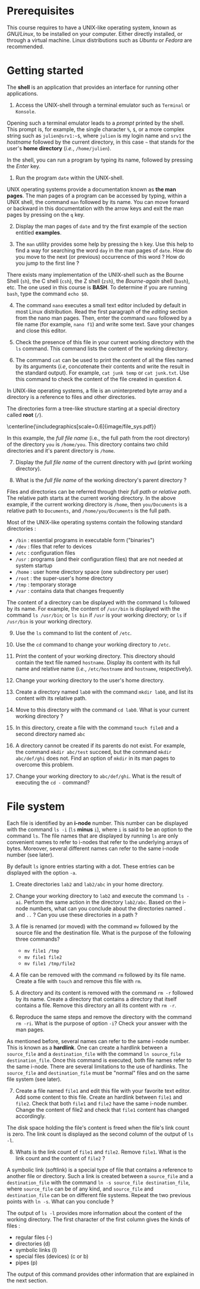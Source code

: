 # Prerequisites

This course requires to have a UNIX-like operating system, known as *GNU/Linux*, to be installed on your computer. Either directly installed, or through a virtual machine. Linux distributions such as *Ubuntu* or *Fedora* are recommended.

# Getting started

The **shell** is an application that provides an interface for running other applications.

1. Access the UNIX-shell through a terminal emulator such as `Terminal` or `Konsole`.

Opening such a terminal emulator leads to a *prompt* printed by the shell. This prompt is, for
example, the single character `%`, `$`, or a more complex string such as `julien@srv1:~$`, where
`julien` is my login name and `srv1` the *hostname* followed by the
current directory, in this case `~` that stands for the user's **home directory** (*i.e.*,
`/home/julien`).

In the shell, you can run a program by typing its name, followed by pressing the *Enter* key.

1. Run the program `date` within the UNIX-shell.

UNIX operating systems provide a documentation known as **the man pages**. The man pages of a
program can be accessed by typing, within a UNIX shell, the command `man` followed by its name. You
can move forward or backward in this documentation with the arrow keys and exit the man pages by
pressing on the `q` key.

2. Display the man pages of `date` and try the first example of the section entitled **examples**.

3. The `man` utility provides some help by pressing the `h` key. Use this help to find a way for
   searching the word `day` in the man pages of `date`. How do you move to the next (or previous)
   occurrence of this word ? How do you jump to the first line ?

There exists many implementation of the UNIX-shell such as the Bourne Shell (`sh`), the C shell
(`csh`), the Z shell (`zsh`), the *Bourne-again* shell (`bash`), etc. The one used in this course is
**BASH**. To determine if you are running `bash`, type the command `echo $0`.

4. The command `nano` executes a small text editor included by default in most Linux distribution.
   Read the first paragraph of the *editing* section from the nano man pages. Then, enter the
   command `nano` followed by a file name (for example, `nano f1`) and write some text.
   Save your changes and close this editor.

5. Check the presence of this file in your current working directory with the `ls` command. This
   command lists the content of the working directory.

6. The command `cat` can be used to print the content of all the files named by its arguments
   (*i.e*, con*cat*enate their contents and write the result in the standard output). For example,
   `cat junk temp` or `cat junk.txt`. Use this command to check the content of the file created in
   question 4.

In UNIX-like operating systems, a file is an uninterpreted byte array and a directory is a reference
to files and other directories.

The directories form a tree-like structure starting at a special directory called **root** (`/`).

\centerline{\includegraphics[scale=0.6]{image/file_sys.pdf}}

In this example, the *full file name* (i.e., the full path from the root directory) of the directory
`you` is `/home/you`. This directory contains two child directories and it's parent directory is
`/home`.

7. Display the *full file name* of the current directory with `pwd` (print working directory).

8. What is the *full file name* of the working directory's parent directory ?

Files and directories can be referred through their *full path* or *relative path*. The relative
path starts at the current working directory. In the above example, if the current working directory
is `/home`, then `you/Documents` is a relative path to `Documents`, and `/home/you/Documents` is the
full path.

Most of the UNIX-like operating systems contain the following standard directories :

* `/bin` : essential programs in executable form ("binaries")
* `/dev` : files that refer to devices
* `/etc` : configuration files
* `/usr` : programs (and their configuration files) that are not needed at system startup
* `/home` : user home directory space (one subdirectory per user)
* `/root` : the super-user's home directory
* `/tmp` : temporary storage
* `/var` : contains data that changes frequently

The content of a directory can be displayed with the command `ls` followed by its name. For example,
the content of `/usr/bin` is displayed with the command `ls /usr/bin`; or `ls bin` if `/usr` is your
working directory; or `ls` if `/usr/bin` is your working directory.

9. Use the `ls` command to list the content of `/etc`.

10. Use the `cd` command to change your working directory to `/etc`.

11. Print the content of your working directory. This directory should contain the text file named
    `hostname`.  Display its content with its full name and relative name (*i.e.*,
    `/etc/hostname` and `hostname`, respectively).

12. Change your working directory to the user's home directory.

13. Create a directory named `lab0` with the command `mkdir lab0`, and list its content with its
    relative path.

14. Move to this directory with the command `cd lab0`. What is your current working directory ?

15. In this directory, create a file with the command `touch file0` and a second directory named
    `abc`

16. A directory cannot be created if its parents do not exist. For example, the command `mkdir
    abc/test` succeed, but the command `mkdir abc/def/ghi` does not. Find an option of `mkdir` in
    its man pages to overcome this problem.

17. Change your working directory to `abc/def/ghi`. What is the result of executing the `cd -`
    command?

# File system

Each file is identified by an **i-node** number. This number can be displayed with the command `ls
-i` (`ls` **minus** `i`), where `i` is said to be an option to the command `ls`. The file names that
are displayed by running `ls` are only convenient names to refer to i-nodes that refer to the
underlying arrays of bytes. Moreover, several different names can refer to the same i-node number
(see later).

By default `ls` ignore entries starting with a dot. These entries can be displayed with the option
`-a`.

1. Create directories `lab2` and `lab2/abc` in your home directory.

2. Change your working directory to `lab2` and execute the command `ls -ai`. Perform the same
   action in the directory `lab2/abc`. Based on the i-node numbers, what can you conclude about the
   directories named `.` and `..` ? Can you use these directories in a path ?

3. A file is renamed (or moved) with the command `mv` followed by the source file and the
    destination file. What is the purpose of the following three commands?
    * `mv file1 /tmp`
    * `mv file1 file2`
    * `mv file1 /tmp/file2`

4. A file can be removed with the command `rm` followed by its file name. Create a file with
`touch` and remove this file with `rm`.

5. A directory and its content is removed with the command `rm -r` followed by its name. Create a
   directory that contains a directory that itself contains a file. Remove this directory an all its
   content with `rm -r`.

6. Reproduce the same steps and remove the directory with the command `rm -ri`. What is the purpose
   of option `-i`? Check your answer with the man pages.

As mentioned before, several names can refer to the same i-node number. This is known as a
**hardlink**. One can create a hardlink between a `source_file` and a `destination_file` with the
command `ln source_file destination_file`. Once this command is executed, both file names refer to
the same i-node. There are several limitations to the use of hardlinks. The `source_file` and
`destination_file` must be "normal" files and on the same file system (see later).

7. Create a file named `file1` and edit this file with your favorite text editor. Add some content
   to this file. Create an hardlink between `file1` and `file2`.  Check that both `file1` and
   `file2` have the same i-node number. Change the content of file2 and check that `file1` content
   has changed accordingly.

The disk space holding the file's content is freed when the file's link count is zero. The link
count is displayed as the second column of the output of `ls -l`.

8. Whats is the link count of `file1` and `file2`. Remove `file1`. What is the link count and the
content of `file2` ?

A symbolic link (softlink) is a special type of file that contains a reference to another file or
directory. Such a link is created  between a `source_file` and a `destination_file` with the
command `ln -s source_file destination_file`, where `source_file` can be of any kind, and
`source_file` and `destination_file` can be on different file systems. Repeat the two previous
points with `ln -s`. What can you conclude ?

The output of `ls -l` provides more information about the content of the working directory. The
first character of the first column gives the kinds of files :

* regular files (-)
* directories (d)
* symbolic links (l)
* special files (devices) (c or b)
* pipes (p)

The output of this command provides other information that are explained in the next section.
